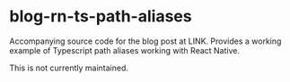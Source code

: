 # blog-rn-ts-path-aliases
Accompanying source code for the blog post at LINK. Provides a working example of Typescript path aliases working with React Native.

This is not currently maintained.
